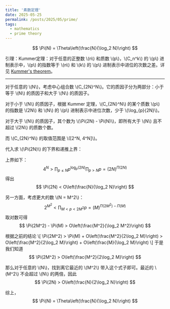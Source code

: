 ```yaml
---
title: '素数定理'
date: 2025-05-25
permalink: /posts/2025/05/prime/
tags:
  - mathematics
  - prime theory
---
```


$$
\Pi(N) = \Theta\left(\frac{N}{\log_2 N}\right)
$$

引理：Kummer定理：对于任意的正整数 \\(n\\) 和质数 \\(p\\)，\\(C_n^k\\) 的 \\(p\\) 进制表示中，\\(p\\) 的指数等于 \\(n\\) 和 \\(k\\) 的 \\(p\\) 进制表示中进位的次数之差。详见 [Kummer's theorem](https://zhuanlan.zhihu.com/p/550993534)。

---

对于任意的 \\(N\\)，考虑中心组合数 \\(C_{2N}^N\\)。它的质因子分为两部分：小于等于 \\(N\\) 的质因子和大于 \\(N\\) 的质因子。

对于小于 \\(N\\) 的质因子，根据 Kummer 定理，\\(C_{2N}^N\\) 的某个质数 \\(p\\) 的指数是 \\(2N\\) 和 \\(N\\) 的 \\(p\\) 进制表示中进位次数，少于 \\(\log_{p}{2N}\\)。

对于大于 \\(N\\) 的质因子，其个数为 \\(\Pi(2N) - \Pi(N)\\)，即所有大于 \\(N\\) 且不超过 \\(2N\\) 的质数个数。

而 \\(C_{2N}^N\\) 的取值范围是 \\([2^N, 4^N]\\)。

代入求 \\(\Pi(2N)\\) 的下界和递推上界：

上界如下：
$$
4^N > \prod_{p \leq N} p^{\log_{p}(2N)} \prod_{p > N} p
= (2N)^{\Pi(2N)}
$$
得出
$$
\Pi(2N) < O\left(\frac{N}{\log_2 N}\right)
$$

另一方面，考虑更大的数 \\(N = M^2\\)：
$$
2^{M^2} < \prod_{M < p < 2M^2} p = (M)^{\Pi(2M^2) - \Pi(M)}
$$
取对数可得
$$
\Pi(2M^2) - \Pi(M) > O\left(\frac{M^2}{\log_2 M^2}\right)
$$

根据之前的结论
\\[
\Pi(2M^2) > \Pi(M) + O\left(\frac{M^2}{2\log_2 M}\right) > O\left(\frac{M^2}{2\log_2 M}\right) + O\left(\frac{M}{\log_2 M}\right)
\\]
于是我们知道
$$
\Pi(2M^2) > O\left(\frac{M^2}{2\log_2 M}\right)
$$

那么对于任意的 \\(N\\)，找到离它最近的 \\(M^2\\) 带入这个式子即可。最近的 \\(M^2\\) 不会超过 \\(N\\) 的两倍，因此
$$
\Pi(2N) > O\left(\frac{N}{2\log_2 N}\right)
$$

综上，
$$
\Pi(N) = \Theta\left(\frac{N}{\log_2 N}\right)
$$